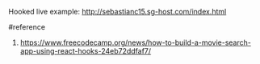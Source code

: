 Hooked
live example: http://sebastianc15.sg-host.com/index.html


#reference
1. https://www.freecodecamp.org/news/how-to-build-a-movie-search-app-using-react-hooks-24eb72ddfaf7/

